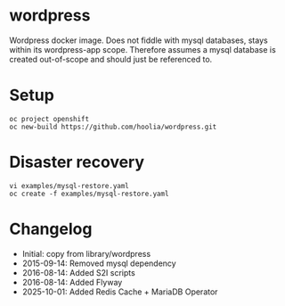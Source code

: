 # wordpress
Wordpress docker image.
Does not fiddle with mysql databases, stays within its wordpress-app scope. Therefore assumes a mysql database is created out-of-scope and should just be referenced to.

# Setup

```
oc project openshift
oc new-build https://github.com/hoolia/wordpress.git
```

# Disaster recovery

```
vi examples/mysql-restore.yaml
oc create -f examples/mysql-restore.yaml
```

# Changelog
- Initial: copy from library/wordpress
- 2015-09-14: Removed mysql dependency
- 2016-08-14: Added S2I scripts
- 2016-08-14: Added Flyway
- 2025-10-01: Added Redis Cache + MariaDB Operator
